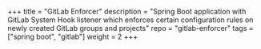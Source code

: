 +++
title = "GitLab Enforcer"
description = "Spring Boot application with GitLab System Hook listener which enforces certain configuration rules on newly created GitLab groups and projects"
repo = "gitlab-enforcer"
tags = ["spring boot", "gitlab"]
weight = 2
+++
